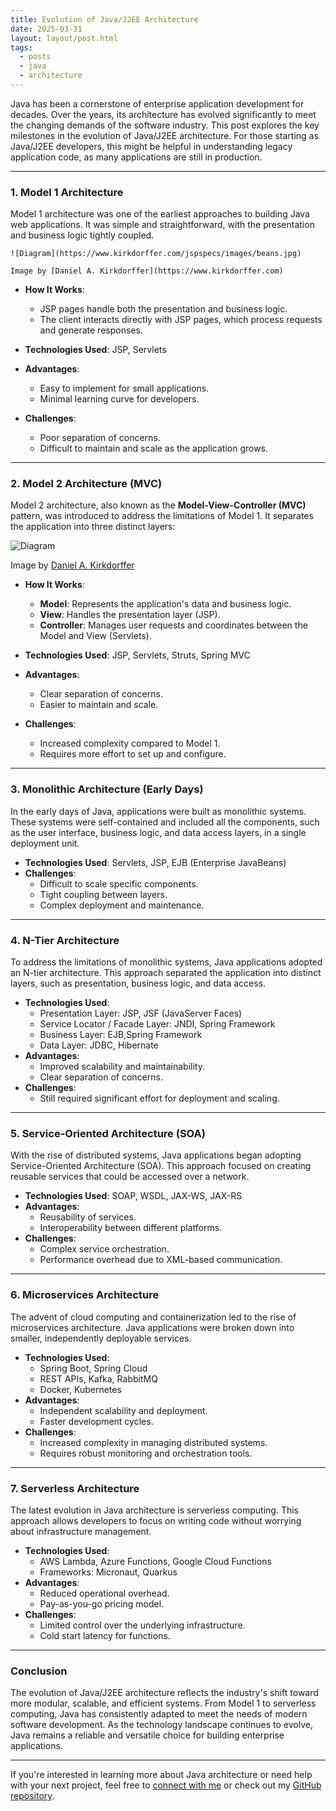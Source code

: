 ```yaml
---
title: Evolution of Java/J2EE Architecture
date: 2025-03-31
layout: layout/post.html
tags:
  - posts
  - java
  - architecture
---
```


Java has been a cornerstone of enterprise application development for decades. Over the years, its architecture has evolved significantly to meet the changing demands of the software industry. This post explores the key milestones in the evolution of Java/J2EE architecture. For those starting as Java/J2EE developers, this might be helpful in understanding legacy application code, as many applications are still in production.

---

### 1. **Model 1 Architecture**

Model 1 architecture was one of the earliest approaches to building Java web applications. It was simple and straightforward, with the presentation and business logic tightly coupled.

    ![Diagram](https://www.kirkdorffer.com/jspspecs/images/beans.jpg)
    
    Image by [Daniel A. Kirkdorffer](https://www.kirkdorffer.com)

- **How It Works**:
  - JSP pages handle both the presentation and business logic.
  - The client interacts directly with JSP pages, which process requests and generate responses.

- **Technologies Used**: JSP, Servlets
- **Advantages**:
  - Easy to implement for small applications.
  - Minimal learning curve for developers.
- **Challenges**:
  - Poor separation of concerns.
  - Difficult to maintain and scale as the application grows.

---

### 2. **Model 2 Architecture (MVC)**

Model 2 architecture, also known as the **Model-View-Controller (MVC)** pattern, was introduced to address the limitations of Model 1. It separates the application into three distinct layers:
 
 ![Diagram](https://www.kirkdorffer.com/jspspecs/images/scenario2.jpg)

Image by [Daniel A. Kirkdorffer](https://www.kirkdorffer.com)

- **How It Works**:
  - **Model**: Represents the application's data and business logic.
  - **View**: Handles the presentation layer (JSP).
  - **Controller**: Manages user requests and coordinates between the Model and View (Servlets).

- **Technologies Used**: JSP, Servlets, Struts, Spring MVC
- **Advantages**:
  - Clear separation of concerns.
  - Easier to maintain and scale.
- **Challenges**:
  - Increased complexity compared to Model 1.
  - Requires more effort to set up and configure.

---

### 3. **Monolithic Architecture (Early Days)**

In the early days of Java, applications were built as monolithic systems. These systems were self-contained and included all the components, such as the user interface, business logic, and data access layers, in a single deployment unit.

- **Technologies Used**: Servlets, JSP, EJB (Enterprise JavaBeans)
- **Challenges**:
  - Difficult to scale specific components.
  - Tight coupling between layers.
  - Complex deployment and maintenance.

---

### 4. **N-Tier Architecture**

To address the limitations of monolithic systems, Java applications adopted an N-tier architecture. This approach separated the application into distinct layers, such as presentation, business logic, and data access.

- **Technologies Used**: 
  - Presentation Layer: JSP, JSF (JavaServer Faces)
  - Service Locator / Facade Layer: JNDI, Spring Framework
  - Business Layer: EJB,Spring Framework
  - Data Layer: JDBC, Hibernate
- **Advantages**:
  - Improved scalability and maintainability.
  - Clear separation of concerns.
- **Challenges**:
  - Still required significant effort for deployment and scaling.

---

### 5. **Service-Oriented Architecture (SOA)**

With the rise of distributed systems, Java applications began adopting Service-Oriented Architecture (SOA). This approach focused on creating reusable services that could be accessed over a network.

- **Technologies Used**: SOAP, WSDL, JAX-WS, JAX-RS
- **Advantages**:
  - Reusability of services.
  - Interoperability between different platforms.
- **Challenges**:
  - Complex service orchestration.
  - Performance overhead due to XML-based communication.

---

### 6. **Microservices Architecture**

The advent of cloud computing and containerization led to the rise of microservices architecture. Java applications were broken down into smaller, independently deployable services.

- **Technologies Used**:
  - Spring Boot, Spring Cloud
  - REST APIs, Kafka, RabbitMQ
  - Docker, Kubernetes
- **Advantages**:
  - Independent scalability and deployment.
  - Faster development cycles.
- **Challenges**:
  - Increased complexity in managing distributed systems.
  - Requires robust monitoring and orchestration tools.

---

### 7. **Serverless Architecture**

The latest evolution in Java architecture is serverless computing. This approach allows developers to focus on writing code without worrying about infrastructure management.

- **Technologies Used**:
  - AWS Lambda, Azure Functions, Google Cloud Functions
  - Frameworks: Micronaut, Quarkus
- **Advantages**:
  - Reduced operational overhead.
  - Pay-as-you-go pricing model.
- **Challenges**:
  - Limited control over the underlying infrastructure.
  - Cold start latency for functions.

---

### Conclusion

The evolution of Java/J2EE architecture reflects the industry's shift toward more modular, scalable, and efficient systems. From Model 1 to serverless computing, Java has consistently adapted to meet the needs of modern software development. As the technology landscape continues to evolve, Java remains a reliable and versatile choice for building enterprise applications.

---

If you're interested in learning more about Java architecture or need help with your next project, feel free to [connect with me](mailto:subhas.sing@gmail.com) or check out my [GitHub repository](https://github.com/nemo97/subhas_dev).